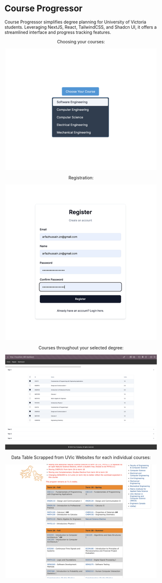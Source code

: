<h1>Course Progressor</h1>
<p>Course Progressor simplifies degree planning for University of Victoria students. Leveraging NextJS, React, TailwindCSS, and Shadcn UI, it offers a streamlined interface and progress tracking features.</p>

<div style="text-align: center;">
  <p>Choosing your courses:</p>    <img src="resources/1.png" alt="Image 1" width="500">
  <p>Registration:</p>    <img src="resources/2.png" alt="Image 2" width="500">
  <p>Courses throughout your selected degree:</p>    <img src="resources/3.png" alt="Image 3" width="500">
  <p>Data Table Scrapped from UVic Websites for each individual courses:</p>    <img src="resources/4.png" alt="Image 4" width="500">
</div>
